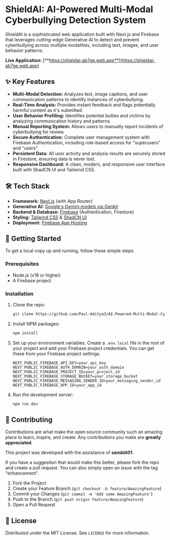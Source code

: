 # ShieldAI: AI-Powered Multi-Modal Cyberbullying Detection System

ShieldAI is a sophisticated web application built with Next.js and Firebase that leverages cutting-edge Generative AI to detect and prevent cyberbullying across multiple modalities, including text, images, and user behavior patterns.

**Live Application:** [**https://shieldai-ab7ge.web.app**](https://shieldai-ab7ge.web.app)

 

## ✨ Key Features

- **Multi-Modal Detection:** Analyzes text, image captions, and user communication patterns to identify instances of cyberbullying.
- **Real-Time Analysis:** Provides instant feedback and flags potentially harmful content as it's submitted.
- **User Behavior Profiling:** Identifies potential bullies and victims by analyzing communication history and patterns.
- **Manual Reporting System:** Allows users to manually report incidents of cyberbullying for review.
- **Secure Authentication:** Complete user management system with Firebase Authentication, including role-based access for "superusers" and "users".
- **Persistent Data:** All user activity and analysis results are securely stored in Firestore, ensuring data is never lost.
- **Responsive Dashboard:** A clean, modern, and responsive user interface built with ShadCN UI and Tailwind CSS.

## 🛠️ Tech Stack

- **Framework:** [Next.js](https://nextjs.org/) (with App Router)
- **Generative AI:** [Google's Gemini models via Genkit](https://firebase.google.com/docs/genkit)
- **Backend & Database:** [Firebase](https://firebase.google.com/) (Authentication, Firestore)
- **Styling:** [Tailwind CSS](https://tailwindcss.com/) & [ShadCN UI](https://ui.shadcn.com/)
- **Deployment:** [Firebase App Hosting](https://firebase.google.com/docs/app-hosting)

## 🚀 Getting Started

To get a local copy up and running, follow these simple steps.

### Prerequisites

- Node.js (v18 or higher)
- A Firebase project

### Installation

1.  Clone the repo:
    ```sh
    git clone https://github.com/Paul-Aditya3/AI-Powered-Multi-Modal-Cyberbullying-Detection-and-Prevention-System-for-Social-Media.git
    ```
2.  Install NPM packages:
    ```sh
    npm install
    ```
3.  Set up your environment variables. Create a `.env.local` file in the root of your project and add your Firebase project credentials. You can get these from your Firebase project settings.
    ```
    NEXT_PUBLIC_FIREBASE_API_KEY=your_api_key
    NEXT_PUBLIC_FIREBASE_AUTH_DOMAIN=your_auth_domain
    NEXT_PUBLIC_FIREBASE_PROJECT_ID=your_project_id
    NEXT_PUBLIC_FIREBASE_STORAGE_BUCKET=your_storage_bucket
    NEXT_PUBLIC_FIREBASE_MESSAGING_SENDER_ID=your_messaging_sender_id
    NEXT_PUBLIC_FIREBASE_APP_ID=your_app_id
    ```
4.  Run the development server:
    ```sh
    npm run dev
    ```

## 🤝 Contributing

Contributions are what make the open source community such an amazing place to learn, inspire, and create. Any contributions you make are **greatly appreciated**.

This project was developed with the assistance of **sambiit01**.

If you have a suggestion that would make this better, please fork the repo and create a pull request. You can also simply open an issue with the tag "enhancement".

1.  Fork the Project
2.  Create your Feature Branch (`git checkout -b feature/AmazingFeature`)
3.  Commit your Changes (`git commit -m 'Add some AmazingFeature'`)
4.  Push to the Branch (`git push origin feature/AmazingFeature`)
5.  Open a Pull Request

## 📄 License

Distributed under the MIT License. See `LICENSE` for more information.

